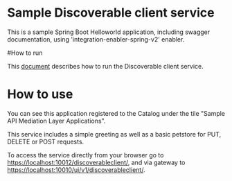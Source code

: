 # Sample Discoverable client service

This is a sample Spring Boot Helloworld application, including swagger documentation, using 'integration-enabler-spring-v2' enabler.

#How to run

This [document](../docs/local-configuration.md) describes how to run the Discoverable client service.

# How to use

You can see this application registered to the Catalog under the tile "Sample API Mediation Layer Applications".

This service includes a simple greeting as well as a basic petstore for PUT, DELETE or POST requests. 

To access the service directly from your browser go to 
[https://localhost:10012/discoverableclient/](https://localhost:10012/discoverableclient/),
and via gateway to [https://localhost:10010/ui/v1/discoverableclient/](https://localhost:10010/ui/v1/discoverableclient/).


